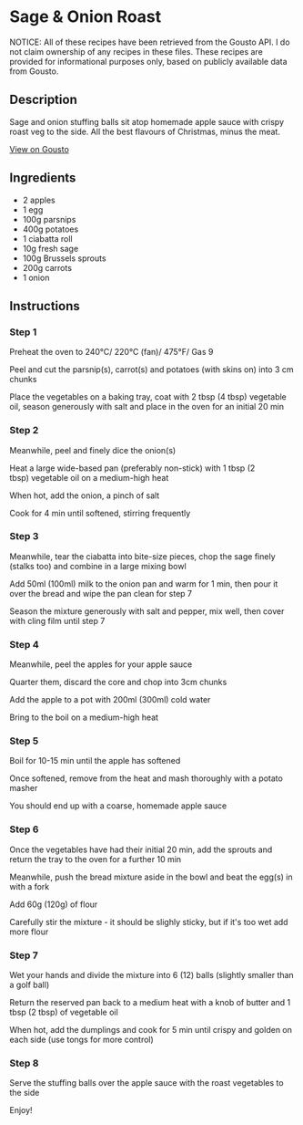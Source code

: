 # Sage & Onion Roast

NOTICE: All of these recipes have been retrieved from the Gousto API. I do not claim ownership of any recipes in these files. These recipes are provided for informational purposes only, based on publicly available data from Gousto.

## Description

Sage and onion stuffing balls sit atop homemade apple sauce with crispy roast veg to the side. All the best flavours of Christmas, minus the meat. 

[View on Gousto](https://www.gousto.co.uk/recipes/cookbook/sage-onion-roast)

## Ingredients

- 2 apples
- 1 egg
- 100g parsnips
- 400g potatoes
- 1 ciabatta roll
- 10g fresh sage
- 100g Brussels sprouts
- 200g carrots
- 1 onion

## Instructions


### Step 1

Preheat the oven to&nbsp;240&deg;C/ 220&deg;C (fan)/ 475&deg;F/ Gas 9


Peel and cut the parsnip<span class="text-danger">(s)</span>, carrot<span class="text-danger">(s)</span> and potatoes (with skins on) into 3 cm chunks


Place the vegetables on a baking tray, coat with 2 tbsp<span class="text-danger"> (4 tbsp)</span> vegetable oil, season generously with salt and place in the oven for an initial 20 min


### Step 2

Meanwhile, peel and finely dice the onion<span class="text-danger">(s) </span>


Heat a large wide-based pan (preferably non-stick) with 1 tbsp <span class="text-danger">(2 tbsp)</span>&nbsp;vegetable oil on a medium-high heat


When hot, add the onion, a pinch of salt


Cook for 4 min until softened, stirring frequently


### Step 3

Meanwhile, tear the ciabatta into bite-size pieces, chop the sage finely (stalks too) and combine in a large mixing bowl


Add 50ml<span class="text-danger"> (100ml)</span>&nbsp;milk to the onion pan and warm for 1 min, then pour it over the bread and wipe the pan clean for step 7


Season the mixture generously with salt and pepper, mix well, then cover with cling film until step 7&nbsp;


### Step 4

Meanwhile, peel the apples for your apple sauce


Quarter them, discard the core and chop into 3cm chunks


Add the apple to a pot with 200ml<span class="text-danger"> (300ml)</span> cold water


Bring to the boil on a medium-high heat


### Step 5

Boil for 10-15 min until the apple has softened


Once softened, remove from the heat and mash thoroughly with a potato masher


You should end up with a coarse, homemade apple sauce


### Step 6

Once the vegetables have had their initial 20 min, add the sprouts and return the tray to the oven for a further 10 min


Meanwhile, push the bread mixture aside in the bowl and beat the egg<span class="text-danger">(s)</span> in with a fork


Add 60g <span class="text-danger">(120g)</span> of flour&nbsp;


Carefully stir the mixture - it should be slighly sticky, but if it's too wet add more flour


### Step 7

Wet your hands and divide the mixture into 6 <span class="text-danger">(12)</span> balls (slightly smaller than a golf ball)


Return the reserved pan back to a medium heat with a knob of butter and 1 tbsp <span class="text-danger">(2 tbsp)</span> of vegetable oil


When hot, add the dumplings and cook for 5 min until crispy and golden on each side (use tongs for more control)

### Step 8

Serve the stuffing balls over the apple sauce with the roast vegetables to the side


Enjoy!

